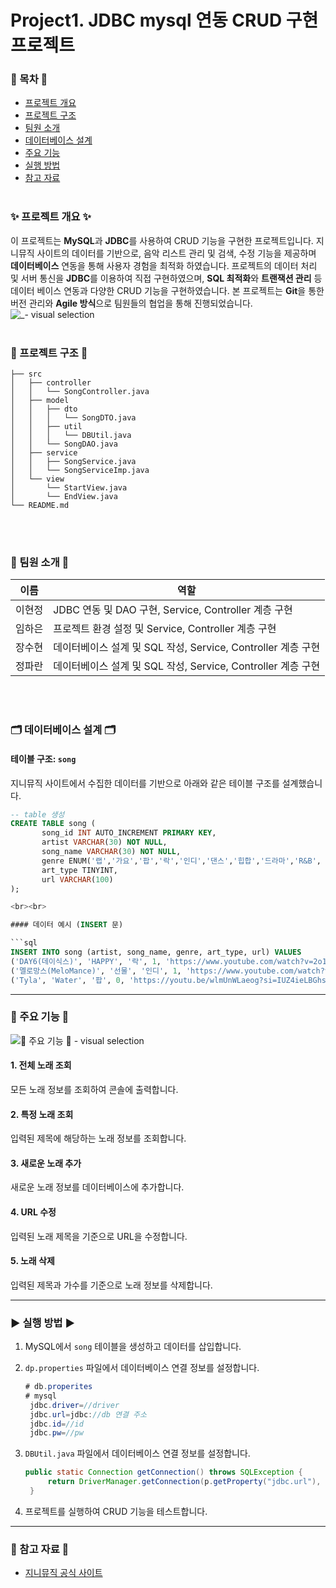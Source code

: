 # Project1. JDBC mysql 연동 CRUD 구현 프로젝트
### 📌 목차 📌 ###
- [ 프로젝트 개요 ](#프로젝트-개요)
- [ 프로젝트 구조 ](#프로젝트-구조)
- [ 팀원 소개 ](#팀원-소개)
- [ 데이터베이스 설계 ](#데이터베이스-설계)
- [ 주요 기능 ](#주요-기능)
- [ 실행 방법 ](#실행-방법)
- [ 참고 자료 ](#참고-자료)
<br><br>

### ✨ 프로젝트 개요 ✨

이 프로젝트는 **MySQL**과 **JDBC**를 사용하여 CRUD 기능을 구현한 프로젝트입니다. 지니뮤직 사이트의 데이터를 기반으로, 음악 리스트 관리 및 검색, 수정 기능을 제공하며 **데이터베이스** 연동을 통해 사용자 경험을 최적화 하였습니다.
프로젝트의 데이터 처리 및 서버 통신을 **JDBC**를 이용하여 직접 구현하였으며, **SQL 최적화**와 **트랜잭션 관리** 등 데이터 베이스 연동과 다양한 CRUD 기능을 구현하였습니다. 본 프로젝트는 **Git**을 통한 버전 관리와 **Agile 방식**으로 팀원들의 협업을 통해 진행되었습니다.
![_- visual selection](https://github.com/user-attachments/assets/1f477548-0f44-4573-8b40-4949e8f08a95)
<br><br>

### 📂 프로젝트 구조 📂

```
├── src
│   ├── controller
│   │   └── SongController.java
│   ├── model
│   │   ├── dto
│   │   │   └── SongDTO.java
│   │   ├── util
│   │   │   └── DBUtil.java
│   │   └── SongDAO.java
│   ├── service
│   │   ├── SongService.java
│   │   └── SongServiceImp.java
│   └── view
│       └── StartView.java
│       └── EndView.java
└── README.md
```
<br><br>

### 🐣 팀원 소개 🐣

| 이름  | 역할                        |
| --- | ------------------------- |
| 이현정 | JDBC 연동 및 DAO 구현, Service, Controller 계층 구현         |
| 임하은 | 프로젝트 환경 설정 및 Service, Controller 계층 구현         |
| 장수현 | 데이터베이스 설계 및 SQL 작성, Service, Controller 계층 구현 |
| 정파란 | 데이터베이스 설계 및 SQL 작성, Service, Controller 계층 구현       |

<br><br>


### 🗂️ 데이터베이스 설계 🗂️

#### 테이블 구조: `song`

지니뮤직 사이트에서 수집한 데이터를 기반으로 아래와 같은 테이블 구조를 설계했습니다.

```sql
-- table 생성
CREATE TABLE song (
       song_id INT AUTO_INCREMENT PRIMARY KEY,
       artist VARCHAR(30) NOT NULL,
       song_name VARCHAR(30) NOT NULL,
       genre ENUM('랩','가요','팝','락','인디','댄스','힙합','드라마','R&B', 'OST', '발라드'),
       art_type TINYINT,
       url VARCHAR(100)
);

<br><br>

#### 데이터 예시 (INSERT 문)

```sql
INSERT INTO song (artist, song_name, genre, art_type, url) VALUES
('DAY6(데이식스)', 'HAPPY', '락', 1, 'https://www.youtube.com/watch?v=2o1zdX72400'),
('멜로망스(MeloMance)', '선물', '인디', 1, 'https://www.youtube.com/watch?v=qYYJqWsBb1U'),
('Tyla', 'Water', '팝', 0, 'https://youtu.be/wlmUnWLaeog?si=IUZ4ieLBGhsL3bnh'),
```

---


### 🚀 주요 기능 🚀
![🚀 주요 기능 🚀 - visual selection](https://github.com/user-attachments/assets/43ef4398-699d-461c-851d-b51e4c83b42b)


#### 1. 전체 노래 조회

모든 노래 정보를 조회하여 콘솔에 출력합니다.

#### 2. 특정 노래 조회

입력된 제목에 해당하는 노래 정보를 조회합니다.

#### 3. 새로운 노래 추가

새로운 노래 정보를 데이터베이스에 추가합니다.

#### 4. URL 수정

입력된 노래 제목을 기준으로 URL을 수정합니다.

#### 5. 노래 삭제

입력된 제목과 가수를 기준으로 노래 정보를 삭제합니다.



---


### ▶️ 실행 방법 ▶️

1. MySQL에서 `song` 테이블을 생성하고 데이터를 삽입합니다.
2. `dp.properties` 파일에서 데이터베이스 연결 정보를 설정합니다.
   ```java
   # db.properites
   # mysql
    jdbc.driver=//driver
    jdbc.url=jdbc://db 연결 주소
    jdbc.id=//id
    jdbc.pw=//pw
    ```

3. `DBUtil.java` 파일에서 데이터베이스 연결 정보를 설정합니다.
   ```java
   public static Connection getConnection() throws SQLException {
		return DriverManager.getConnection(p.getProperty("jdbc.url"), p.getProperty("jdbc.id"), p.getProperty("jdbc.pw"));
	}
   ```
5. 프로젝트를 실행하여 CRUD 기능을 테스트합니다.

---

### 📖 참고 자료 📖

- [지니뮤직 공식 사이트](https://www.genie.co.kr)



